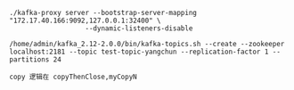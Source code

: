 
```
./kafka-proxy server --bootstrap-server-mapping "172.17.40.166:9092,127.0.0.1:32400" \
                   --dynamic-listeners-disable
```

```
/home/admin/kafka_2.12-2.0.0/bin/kafka-topics.sh --create --zookeeper localhost:2181 --topic test-topic-yangchun --replication-factor 1 --partitions 24
```

```
copy 逻辑在 copyThenClose,myCopyN

```
                   
                   
                   